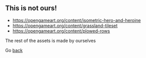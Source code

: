 ## This is not ours!

- https://opengameart.org/content/isometric-hero-and-heroine
- https://opengameart.org/content/grassland-tileset
- https://opengameart.org/content/plowed-rows

The rest of the assets is made by ourselves

Go [back](./)
